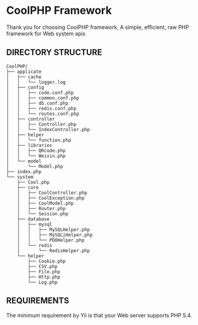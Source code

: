 # CoolPHP Framework

Thank you for choosing CoolPHP framework,  A simple, efficient, raw PHP framework for Web system apis



DIRECTORY STRUCTURE
--

````
CoolPHP/
├── applicate
│   ├── cache
│   │   └── logger.log
│   ├── config
│   │   ├── code.conf.php
│   │   ├── common.conf.php
│   │   ├── db.conf.php
│   │   ├── redis.conf.php
│   │   └── routes.conf.php
│   ├── controller
│   │   ├── Controller.php
│   │   └── IndexController.php
│   ├── helper
│   │   └── function.php
│   ├── libraries
│   │   ├── QRcode.php
│   │   └── Weixin.php
│   └── model
│       └── Model.php
├── index.php
└── system
    ├── Cool.php
    ├── core
    │   ├── CoolController.php
    │   ├── CoolException.php
    │   ├── CoolModel.php
    │   ├── Router.php
    │   └── Session.php
    ├── database
    │   ├── mysql
    │   │   ├── MySQLHelper.php
    │   │   ├── MySQLiHelper.php
    │   │   └── PDOHelper.php
    │   └── redis
    │       └── RedisHelper.php
    └── helper
        ├── Cookie.php
        ├── CSV.php
        ├── File.php
        ├── Http.php
        └── Log.php
````


REQUIREMENTS
--
The minimum requirement by Yii is that your Web server supports PHP 5.4.